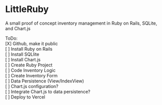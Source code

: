 # LittleRuby
A small proof of concept inventory management in Ruby on Rails, SQLite, and Chart.js

ToDo:  </br>
[X] Github, make it public </br>
[ ] Install Ruby on Rails  </br>
[ ] Install SQLlite  </br>
[ ] Install Chart.js  </br>
[ ] Create Ruby Project  </br>
[ ] Code Inventory Logic  </br>
[ ] Create Inventory Form  </br>
[ ] Data Persistence (View/IndexView)  </br>
[ ] Chart.js configuration?  </br>
[ ] Integrate Chart.js to data persistence?  </br>
[ ] Deploy to Vercel  </br>


